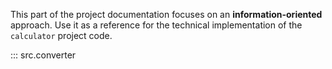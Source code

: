 This part of the project documentation focuses on
an **information-oriented** approach. Use it as a
reference for the technical implementation of the
`calculator` project code.

::: src.converter